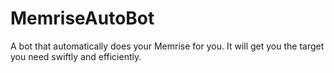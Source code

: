 # MemriseAutoBot
 A bot that automatically does your Memrise for you. It will get you the target you need swiftly and efficiently.
